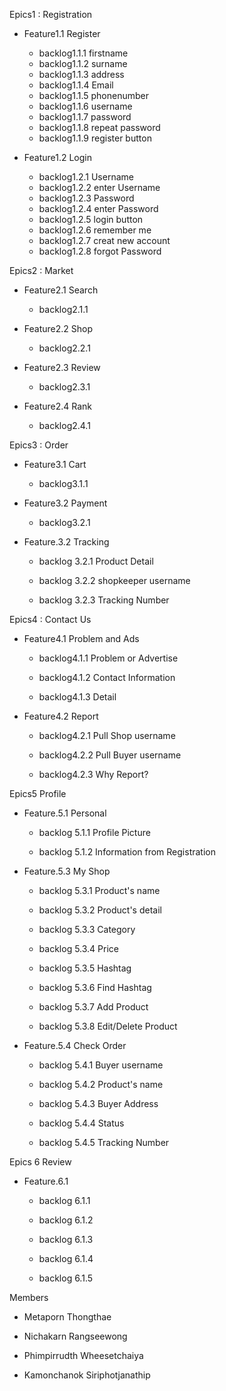 Epics1 : Registration

* Feature1.1 Register

  * backlog1.1.1 firstname
  * backlog1.1.2 surname
  * backlog1.1.3 address
  * backlog1.1.4 Email
  * backlog1.1.5 phonenumber
  * backlog1.1.6 username
  * backlog1.1.7 password
  * backlog1.1.8 repeat password
  * backlog1.1.9 register button

* Feature1.2 Login

  * backlog1.2.1 Username
  * backlog1.2.2 enter Username
  * backlog1.2.3 Password
  * backlog1.2.4 enter Password
  * backlog1.2.5 login button
  * backlog1.2.6 remember me
  * backlog1.2.7 creat new account
  * backlog1.2.8 forgot Password

Epics2 : Market

* Feature2.1 Search

  * backlog2.1.1

* Feature2.2 Shop

  * backlog2.2.1

* Feature2.3 Review

  * backlog2.3.1

* Feature2.4 Rank

  * backlog2.4.1
  
Epics3 : Order

* Feature3.1 Cart

  * backlog3.1.1

* Feature3.2 Payment

  * backlog3.2.1
  
* Feature.3.2 Tracking
  
  * backlog 3.2.1 Product Detail
   
  * backlog 3.2.2 shopkeeper username
    
  * backlog 3.2.3 Tracking Number
   
  
Epics4 : Contact Us

* Feature4.1 Problem and Ads

  * backlog4.1.1 Problem or Advertise
  
  * backlog4.1.2 Contact Information

  * backlog4.1.3 Detail
 
* Feature4.2 Report

  * backlog4.2.1 Pull Shop username
  
  * backlog4.2.2 Pull Buyer username
  
  * backlog4.2.3 Why Report?
  
Epics5 Profile

* Feature.5.1 Personal
 
  * backlog 5.1.1 Profile Picture
 
  * backlog 5.1.2 Information from Registration
 
* Feature.5.3 My Shop

  * backlog 5.3.1 Product's name
  
  * backlog 5.3.2 Product's detail
  
  * backlog 5.3.3 Category
   
  * backlog 5.3.4 Price
  
  * backlog 5.3.5 Hashtag
 
  * backlog 5.3.6 Find Hashtag
  
  * backlog 5.3.7 Add Product
  
  * backlog 5.3.8 Edit/Delete Product
 
* Feature.5.4 Check Order

   * backlog 5.4.1 Buyer username

   * backlog 5.4.2 Product's name
   
   * backlog 5.4.3 Buyer Address
    
   * backlog 5.4.4 Status
     
   * backlog 5.4.5 Tracking Number
  
Epics 6 Review
  
* Feature.6.1 

   * backlog 6.1.1 

   * backlog 6.1.2 
   
   * backlog 6.1.3 
    
   * backlog 6.1.4 
     
   * backlog 6.1.5 
  
Members

- Metaporn Thongthae

- Nichakarn Rangseewong

- Phimpirrudth Wheesetchaiya

- Kamonchanok Siriphotjanathip
